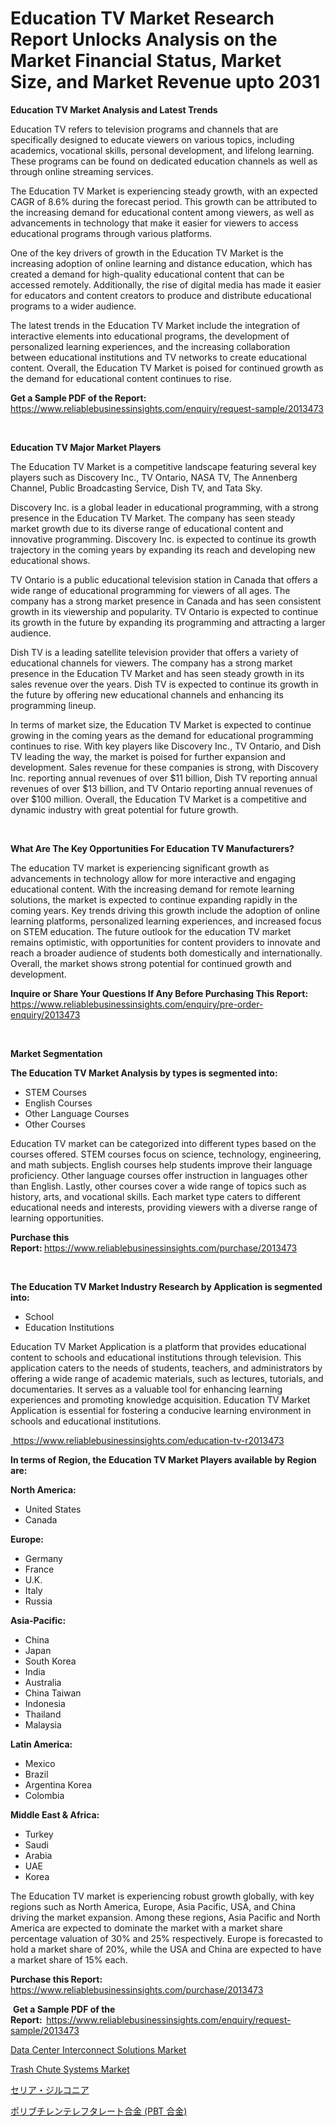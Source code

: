 <p><h1>Education TV Market Research Report Unlocks Analysis on the Market Financial Status, Market Size, and Market Revenue upto 2031</h1></p><p><strong>Education TV Market Analysis and Latest Trends</strong></p>
<p><p>Education TV refers to television programs and channels that are specifically designed to educate viewers on various topics, including academics, vocational skills, personal development, and lifelong learning. These programs can be found on dedicated education channels as well as through online streaming services.</p><p>The Education TV Market is experiencing steady growth, with an expected CAGR of 8.6% during the forecast period. This growth can be attributed to the increasing demand for educational content among viewers, as well as advancements in technology that make it easier for viewers to access educational programs through various platforms.</p><p>One of the key drivers of growth in the Education TV Market is the increasing adoption of online learning and distance education, which has created a demand for high-quality educational content that can be accessed remotely. Additionally, the rise of digital media has made it easier for educators and content creators to produce and distribute educational programs to a wider audience.</p><p>The latest trends in the Education TV Market include the integration of interactive elements into educational programs, the development of personalized learning experiences, and the increasing collaboration between educational institutions and TV networks to create educational content. Overall, the Education TV Market is poised for continued growth as the demand for educational content continues to rise.</p></p>
<p><strong>Get a Sample PDF of the Report:&nbsp;</strong> <a href="https://www.reliablebusinessinsights.com/enquiry/request-sample/2013473">https://www.reliablebusinessinsights.com/enquiry/request-sample/2013473</a></p>
<p>&nbsp;</p>
<p><strong>Education TV Major Market Players</strong></p>
<p><p>The Education TV Market is a competitive landscape featuring several key players such as Discovery Inc., TV Ontario, NASA TV, The Annenberg Channel, Public Broadcasting Service, Dish TV, and Tata Sky.</p><p>Discovery Inc. is a global leader in educational programming, with a strong presence in the Education TV Market. The company has seen steady market growth due to its diverse range of educational content and innovative programming. Discovery Inc. is expected to continue its growth trajectory in the coming years by expanding its reach and developing new educational shows.</p><p>TV Ontario is a public educational television station in Canada that offers a wide range of educational programming for viewers of all ages. The company has a strong market presence in Canada and has seen consistent growth in its viewership and popularity. TV Ontario is expected to continue its growth in the future by expanding its programming and attracting a larger audience.</p><p>Dish TV is a leading satellite television provider that offers a variety of educational channels for viewers. The company has a strong market presence in the Education TV Market and has seen steady growth in its sales revenue over the years. Dish TV is expected to continue its growth in the future by offering new educational channels and enhancing its programming lineup.</p><p>In terms of market size, the Education TV Market is expected to continue growing in the coming years as the demand for educational programming continues to rise. With key players like Discovery Inc., TV Ontario, and Dish TV leading the way, the market is poised for further expansion and development. Sales revenue for these companies is strong, with Discovery Inc. reporting annual revenues of over $11 billion, Dish TV reporting annual revenues of over $13 billion, and TV Ontario reporting annual revenues of over $100 million. Overall, the Education TV Market is a competitive and dynamic industry with great potential for future growth.</p></p>
<p>&nbsp;</p>
<p><strong>What Are The Key Opportunities For Education TV Manufacturers?</strong></p>
<p><p>The education TV market is experiencing significant growth as advancements in technology allow for more interactive and engaging educational content. With the increasing demand for remote learning solutions, the market is expected to continue expanding rapidly in the coming years. Key trends driving this growth include the adoption of online learning platforms, personalized learning experiences, and increased focus on STEM education. The future outlook for the education TV market remains optimistic, with opportunities for content providers to innovate and reach a broader audience of students both domestically and internationally. Overall, the market shows strong potential for continued growth and development.</p></p>
<p><strong>Inquire or Share Your Questions If Any Before Purchasing This Report:</strong> <a href="https://www.reliablebusinessinsights.com/enquiry/pre-order-enquiry/2013473">https://www.reliablebusinessinsights.com/enquiry/pre-order-enquiry/2013473</a></p>
<p>&nbsp;</p>
<p><strong>Market Segmentation</strong></p>
<p><strong>The Education TV Market Analysis by types is segmented into:</strong></p>
<p><ul><li>STEM Courses</li><li>English Courses</li><li>Other Language Courses</li><li>Other Courses</li></ul></p>
<p><p>Education TV market can be categorized into different types based on the courses offered. STEM courses focus on science, technology, engineering, and math subjects. English courses help students improve their language proficiency. Other language courses offer instruction in languages other than English. Lastly, other courses cover a wide range of topics such as history, arts, and vocational skills. Each market type caters to different educational needs and interests, providing viewers with a diverse range of learning opportunities.</p></p>
<p><strong>Purchase this Report:&nbsp;</strong><a href="https://www.reliablebusinessinsights.com/purchase/2013473">https://www.reliablebusinessinsights.com/purchase/2013473</a></p>
<p>&nbsp;</p>
<p><strong>The Education TV Market Industry Research by Application is segmented into:</strong></p>
<p><ul><li>School</li><li>Education Institutions</li></ul></p>
<p><p>Education TV Market Application is a platform that provides educational content to schools and educational institutions through television. This application caters to the needs of students, teachers, and administrators by offering a wide range of academic materials, such as lectures, tutorials, and documentaries. It serves as a valuable tool for enhancing learning experiences and promoting knowledge acquisition. Education TV Market Application is essential for fostering a conducive learning environment in schools and educational institutions.</p></p>
<p><a href="https://www.reliablebusinessinsights.com/education-tv-r2013473">&nbsp;https://www.reliablebusinessinsights.com/education-tv-r2013473</a></p>
<p><strong>In terms of Region, the Education TV Market Players available by Region are:</strong></p>
<p>
    <p> <strong> North America: </strong>
        <ul>
            <li>United States</li>
            <li>Canada</li>
        </ul>
        </p> 
    <p> <strong> Europe: </strong>
        <ul>
            <li>Germany</li>
            <li>France</li>
            <li>U.K.</li>
            <li>Italy</li>
            <li>Russia</li>
        </ul>
        </p> 
    <p> <strong> Asia-Pacific: </strong>
        <ul>
            <li>China</li>
            <li>Japan</li>
            <li>South Korea</li>
            <li>India</li>
            <li>Australia</li>
            <li>China Taiwan</li>
            <li>Indonesia</li>
            <li>Thailand</li>
            <li>Malaysia</li>
        </ul>
        </p> 
    <p> <strong> Latin America: </strong>
        <ul>
            <li>Mexico</li>
            <li>Brazil</li>
            <li>Argentina Korea</li>
            <li>Colombia</li>
        </ul>
        </p> 
    <p> <strong> Middle East & Africa: </strong>
        <ul>
            <li>Turkey</li>
            <li>Saudi</li>
            <li>Arabia</li>
            <li>UAE</li>
            <li>Korea</li>
        </ul>
    </p>
    </p>
<p><p>The Education TV market is experiencing robust growth globally, with key regions such as North America, Europe, Asia Pacific, USA, and China driving the market expansion. Among these regions, Asia Pacific and North America are expected to dominate the market with a market share percentage valuation of 30% and 25% respectively. Europe is forecasted to hold a market share of 20%, while the USA and China are expected to have a market share of 15% each.</p></p>
<p><strong>Purchase this Report: </strong><a href="https://www.reliablebusinessinsights.com/purchase/2013473">https://www.reliablebusinessinsights.com/purchase/2013473</a></p>
<p>&nbsp;<strong>Get a Sample PDF of the Report:&nbsp;&nbsp;</strong><a href="https://www.reliablebusinessinsights.com/enquiry/request-sample/2013473">https://www.reliablebusinessinsights.com/enquiry/request-sample/2013473</a></p>
<p><strong></strong></p>
<p><p><a href="https://github.com/jaidynmorantestelletmjzya/Market-Research-Report-List-3/blob/main/data-center-interconnect-solutions-market.md">Data Center Interconnect Solutions Market</a></p><p><a href="https://github.com/juniordelafrance/Market-Research-Report-List-4/blob/main/trash-chute-systems-market.md">Trash Chute Systems Market</a></p><p><a href="https://github.com/dawson566/Market-Research-Report-List-2/blob/main/9324718180913.md">セリア・ジルコニア</a></p><p><a href="https://github.com/JacksonWiza1924/Market-Research-Report-List-2/blob/main/8077090180912.md">ポリブチレンテレフタレート合金 (PBT 合金)</a></p></p>